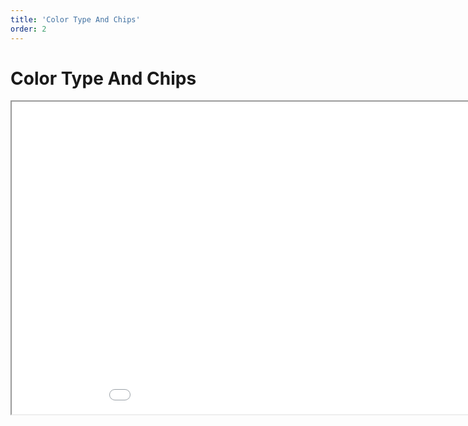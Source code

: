 ```yaml
---
title: 'Color Type And Chips'
order: 2
---
```

<html>
  <head>
    <title>Color Type And Chips</title>
  </head>
  <body>
    <h1>Color Type And Chips</h1>
    <iframe src="/2021_11_15_color_type_and_chips.pdf#toolbar=0" width="1000px" height="500px">
    </iframe>
  </body>
</html>